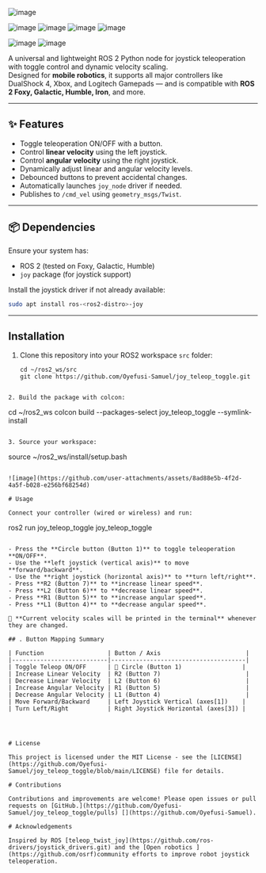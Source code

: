 ![image](https://github.com/user-attachments/assets/1bd9bf31-95b7-4373-9061-cdef64b4b16a) 

![image](https://github.com/user-attachments/assets/43c52ff0-15bb-43d6-b516-1b3c2463687e)  ![image](https://github.com/user-attachments/assets/cbc20e44-9ffc-4a4a-b2ff-ba822cb9cebd)  ![image](https://github.com/user-attachments/assets/005a1434-1fee-4fbb-9ddf-41639b779686) ![image](https://github.com/user-attachments/assets/361f126f-965d-4a9f-ac59-b7d2008ea6cb)

![image](https://github.com/user-attachments/assets/958560e6-67a2-41d0-9b7c-59c794101e9a)  ![image](https://github.com/user-attachments/assets/3444dcb2-10ac-40ec-8430-d80d7704de0d)


A universal and lightweight ROS 2 Python node for joystick teleoperation with toggle control and dynamic velocity scaling.  
Designed for **mobile robotics**, it supports all major controllers like DualShock 4, Xbox, and Logitech Gamepads — and is compatible with **ROS 2 Foxy, Galactic, Humble, Iron**, and more.

---

## ✨ Features

- Toggle teleoperation ON/OFF with a button.
- Control **linear velocity** using the left joystick.
- Control **angular velocity** using the right joystick.
- Dynamically adjust linear and angular velocity levels.
- Debounced buttons to prevent accidental changes.
- Automatically launches `joy_node` driver if needed.
- Publishes to `/cmd_vel` using `geometry_msgs/Twist`.

---

## 📦 Dependencies

Ensure your system has:

- ROS 2 (tested on Foxy, Galactic, Humble)
- `joy` package (for joystick support)

Install the joystick driver if not already available:

```bash
sudo apt install ros-<ros2-distro>-joy
```
---

## Installation

1. Clone this repository into your ROS2 workspace `src` folder:
   ```
   cd ~/ros2_ws/src
   git clone https://github.com/Oyefusi-Samuel/joy_teleop_toggle.git
```

2. Build the package with colcon:

```
cd ~/ros2_ws
colcon build --packages-select joy_teleop_toggle --symlink-install
```

3. Source your workspace:
```
source ~/ros2_ws/install/setup.bash
```

![image](https://github.com/user-attachments/assets/8ad88e5b-4f2d-4a5f-b028-e256bf68254d)

# Usage

Connect your controller (wired or wireless) and run:
```
ros2 run joy_teleop_toggle joy_teleop_toggle
```
    
- Press the **Circle button (Button 1)** to toggle teleoperation **ON/OFF**.
- Use the **left joystick (vertical axis)** to move **forward/backward**.
- Use the **right joystick (horizontal axis)** to **turn left/right**.
- Press **R2 (Button 7)** to **increase linear speed**.
- Press **L2 (Button 6)** to **decrease linear speed**.
- Press **R1 (Button 5)** to **increase angular speed**.
- Press **L1 (Button 4)** to **decrease angular speed**.

🔔 **Current velocity scales will be printed in the terminal** whenever they are changed.

## . Button Mapping Summary

| Function                  | Button / Axis                        |
|---------------------------|--------------------------------------|
| Toggle Teleop ON/OFF      | 🔴 Circle (Button 1)                 |
| Increase Linear Velocity  | R2 (Button 7)                        |
| Decrease Linear Velocity  | L2 (Button 6)                        |
| Increase Angular Velocity | R1 (Button 5)                        |
| Decrease Angular Velocity | L1 (Button 4)                        |
| Move Forward/Backward     | Left Joystick Vertical (axes[1])    |
| Turn Left/Right           | Right Joystick Horizontal (axes[3]) |




# License

This project is licensed under the MIT License - see the [LICENSE](https://github.com/Oyefusi-Samuel/joy_teleop_toggle/blob/main/LICENSE) file for details.

# Contributions

Contributions and improvements are welcome! Please open issues or pull requests on [GitHub.](https://github.com/Oyefusi-Samuel/joy_teleop_toggle/pulls) [](https://github.com/Oyefusi-Samuel).

# Acknowledgements

Inspired by ROS [teleop_twist_joy](https://github.com/ros-drivers/joystick_drivers.git) and the [Open robotics ](https://github.com/osrf)community efforts to improve robot joystick teleoperation.
